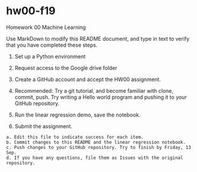 # hw00-f19
Homework 00 Machine Learning

Use MarkDown to modify this README document, and type in text to verify that you have completed these steps.

  1. Set up a Python environment

  2. Request access to the Google drive folder
  
  3. Create a GitHub account and accept the HW00 assignment.
  
  4. Recommended: Try a git tutorial, and become familiar with clone, commit, push. Try writing a Hello world program and pushing it to your GitHub repository.
  
  5. Run the linear regression demo, save the notebook.
  
  6. Submit the assignment. 
  
    a. Edit this file to indicate success for each item. 
    b. Commit changes to this README and the linear regression notebook. 
    c. Push changes to your GitHub repository. Try to finish by Friday, 13 Sep.
    d. If you have any questions, file them as Issues with the original repository. 
